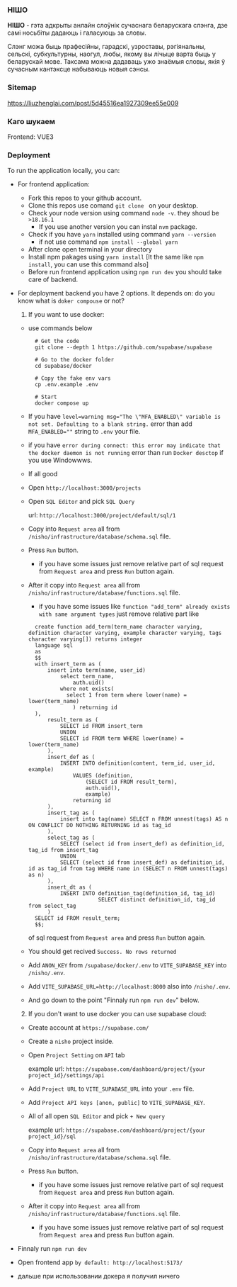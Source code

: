 ### НІШО

**НІШО** - гэта адкрыты анлайн слоўнік сучаснага беларускага слэнга, дзе самі носьбіты дадаюць і галасуюць за словы.

Слэнг можа быць прафесійны, гарадскі, узроставы, рэгіянальны, сельскі, субкультурны, наогул, любы, якому вы лічыце варта быць у беларускай мове. 
Таксама можна дадаваць ужо знаёмыя словы, якія ў сучасным кантэксце набываюць новыя сэнсы.


### Sitemap

https://liuzhenglai.com/post/5d45516ea1927309ee55e009

### Каго шукаем

Frontend: VUE3

### Deployment

To run the application locally, you can:

- For frontend application:
  - Fork this repos to your github account.
  - Clone this repos use comand `git clone ` on your desktop.
  - Check your node version using command `node -v`. they shoud be `>18.16.1`
    - If you use another version you can instal `nvm` package.
  - Check if you have `yarn` installed using command `yarn --version`
    - if not use command `npm install --global yarn`
  - After clone open terminal in your directory
  - Install npm pakages using `yarn install` [It the same like `npm install`, you can use this command also]
  - Before run frontend application using `npm run dev` you should take care of backend.

- For deployment backend you have 2 options. It depends on: do you know what is `doker compouse` or not?

  1. If you want to use docker:
    - use commands below
      ```shell
        # Get the code
        git clone --depth 1 https://github.com/supabase/supabase

        # Go to the docker folder
        cd supabase/docker

        # Copy the fake env vars
        cp .env.example .env

        # Start
        docker compose up
      ```
    - If you have `level=warning msg="The \"MFA_ENABLED\" variable is not set. Defaulting to a blank string.` error than add `MFA_ENABLED=""` string to `.env` your file.
    - if you have `error during connect: this error may indicate that the docker daemon is not running` error than run `Docker desctop` if you use Windowwws.
    - If all good
    - Open `http://localhost:3000/projects`
    - Open `SQL Editor` and pick `SQL Query`

      url:
      `http://localhost:3000/project/default/sql/1`
    - Copy into `Request area` all from `/nisho/infrastructure/database/schema.sql` file.
    - Press `Run` button.
      - if you have some issues just remove relative part of sql request from `Request area` and press `Run` button again.
    - After it copy into `Request area` all from `/nisho/infrastructure/database/functions.sql` file.
      - if you have some issues like
      `function "add_term" already exists with same argument types` just remove relative part like
      ```
        create function add_term(term_name character varying, definition character varying, example character varying, tags character varying[]) returns integer
        language sql
        as
        $$
        with insert_term as (
            insert into term(name, user_id)
                select term_name,
                    auth.uid()
                where not exists(
                  select 1 from term where lower(name) = lower(term_name)
                    ) returning id
        ),
            result_term as (
                SELECT id FROM insert_term
                UNION
                SELECT id FROM term WHERE lower(name) = lower(term_name)
            ),
            insert_def as (
                INSERT INTO definition(content, term_id, user_id, example)
                    VALUES (definition,
                        (SELECT id FROM result_term),
                        auth.uid(),
                        example)
                    returning id
            ),
            insert_tag as (
                insert into tag(name) SELECT n FROM unnest(tags) AS n ON CONFLICT DO NOTHING RETURNING id as tag_id
            ),
            select_tag as (
                SELECT (select id from insert_def) as definition_id, tag_id from insert_tag
                UNION
                SELECT (select id from insert_def) as definition_id, id as tag_id from tag WHERE name in (SELECT n FROM unnest(tags) as n)
            ),
            insert_dt as (
                INSERT INTO definition_tag(definition_id, tag_id)
                            SELECT distinct definition_id, tag_id from select_tag
            )
        SELECT id FROM result_term;
        $$;

      ```
       of sql request from `Request area` and press `Run` button again.
    - You should get recived `Success. No rows returned`
    - Add `ANON_KEY` from `/supabase/docker/.env` to `VITE_SUPABASE_KEY` into `/nisho/.env`.
    - Add `VITE_SUPABASE_URL=http://localhost:8000` also into `/nisho/.env`.
    - And go down to the point "Finnaly run `npm run dev`" below.

  2. If you don't want to use docker you can use supabase cloud:
    - Create account at `https://supabase.com/`
    - Create a `nisho` project inside.
    - Open `Project Setting` on `API` tab

      example url:
      `https://supabase.com/dashboard/project/{your project_id}/settings/api`
    - Add `Project URL` to `VITE_SUPABASE_URL` into your `.env` file.
    - Add `Project API keys [anon, public]` to `VITE_SUPABASE_KEY`.
    - All of all open `SQL Editor` and pick `+ New query`

      example url:
      `https://supabase.com/dashboard/project/{your project_id}/sql`
    - Copy into `Request area` all from `/nisho/infrastructure/database/schema.sql` file.
    - Press `Run` button.
      - if you have some issues just remove relative part of sql request from `Request area` and press `Run` button again.
    - After it copy into `Request area` all from `/nisho/infrastructure/database/functions.sql` file.
      - if you have some issues just remove relative part of sql request from `Request area` and press `Run` button again.

- Finnaly run `npm run dev`
- Open frontend app `by default: http://localhost:5173/`
- дальше при использовании докера я получил ничего



